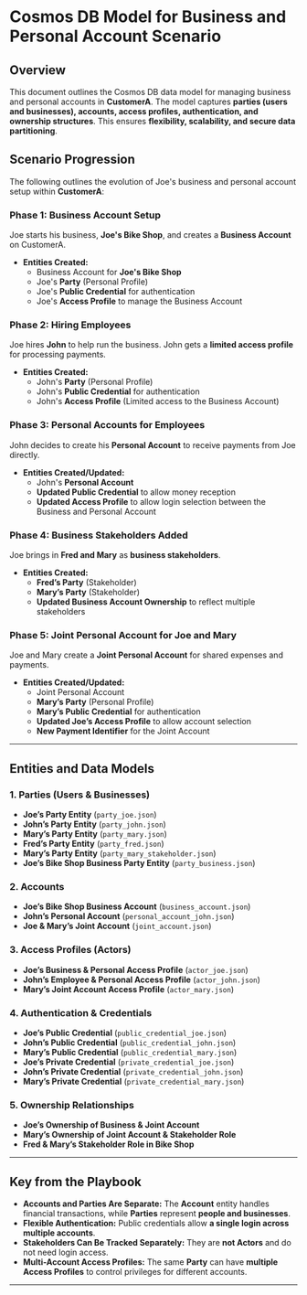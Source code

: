 # Cosmos DB Model for Business and Personal Account Scenario

## **Overview**
This document outlines the Cosmos DB data model for managing business and personal accounts in **CustomerA**. The model captures **parties (users and businesses), accounts, access profiles, authentication, and ownership structures**. This ensures **flexibility, scalability, and secure data partitioning**.

## **Scenario Progression**
The following outlines the evolution of Joe's business and personal account setup within **CustomerA**:

### **Phase 1: Business Account Setup**
Joe starts his business, **Joe's Bike Shop**, and creates a **Business Account** on CustomerA. 
- **Entities Created:** 
  - Business Account for **Joe's Bike Shop**
  - Joe's **Party** (Personal Profile)
  - Joe's **Public Credential** for authentication
  - Joe's **Access Profile** to manage the Business Account

### **Phase 2: Hiring Employees**
Joe hires **John** to help run the business. John gets a **limited access profile** for processing payments.
- **Entities Created:** 
  - John's **Party** (Personal Profile)
  - John's **Public Credential** for authentication
  - John's **Access Profile** (Limited access to the Business Account)

### **Phase 3: Personal Accounts for Employees**
John decides to create his **Personal Account** to receive payments from Joe directly.
- **Entities Created/Updated:**
  - John's **Personal Account**
  - **Updated Public Credential** to allow money reception
  - **Updated Access Profile** to allow login selection between the Business and Personal Account

### **Phase 4: Business Stakeholders Added**
Joe brings in **Fred and Mary** as **business stakeholders**.
- **Entities Created:**
  - **Fred’s Party** (Stakeholder)
  - **Mary’s Party** (Stakeholder)
  - **Updated Business Account Ownership** to reflect multiple stakeholders

### **Phase 5: Joint Personal Account for Joe and Mary**
Joe and Mary create a **Joint Personal Account** for shared expenses and payments.
- **Entities Created/Updated:**
  - Joint Personal Account
  - **Mary’s Party** (Personal Profile)
  - **Mary’s Public Credential** for authentication
  - **Updated Joe’s Access Profile** to allow account selection
  - **New Payment Identifier** for the Joint Account

---

## **Entities and Data Models**
### **1. Parties (Users & Businesses)**
- **Joe’s Party Entity** (`party_joe.json`)
- **John’s Party Entity** (`party_john.json`)
- **Mary’s Party Entity** (`party_mary.json`)
- **Fred’s Party Entity** (`party_fred.json`)
- **Mary’s Party Entity** (`party_mary_stakeholder.json`)
- **Joe’s Bike Shop Business Party Entity** (`party_business.json`)


### **2. Accounts**
- **Joe’s Bike Shop Business Account** (`business_account.json`)
- **John’s Personal Account** (`personal_account_john.json`)
- **Joe & Mary’s Joint Account** (`joint_account.json`)

### **3. Access Profiles (Actors)**
- **Joe’s Business & Personal Access Profile** (`actor_joe.json`)
- **John’s Employee & Personal Access Profile** (`actor_john.json`)
- **Mary’s Joint Account Access Profile** (`actor_mary.json`)

### **4. Authentication & Credentials**
- **Joe’s Public Credential** (`public_credential_joe.json`)
- **John’s Public Credential** (`public_credential_john.json`)
- **Mary’s Public Credential** (`public_credential_mary.json`)
- **Joe’s Private Credential** (`private_credential_joe.json`)
- **John’s Private Credential** (`private_credential_john.json`)
- **Mary’s Private Credential** (`private_credential_mary.json`)

### **5. Ownership Relationships**
- **Joe’s Ownership of Business & Joint Account**
- **Mary’s Ownership of Joint Account & Stakeholder Role**
- **Fred & Mary’s Stakeholder Role in Bike Shop**

---

## **Key  from the Playbook**
- **Accounts and Parties Are Separate:** The **Account** entity handles financial transactions, while **Parties** represent **people and businesses**.
- **Flexible Authentication:** Public credentials allow **a single login across multiple accounts**.
- **Stakeholders Can Be Tracked Separately:** They are **not Actors** and do not need login access.
- **Multi-Account Access Profiles:** The same **Party** can have **multiple Access Profiles** to control privileges for different accounts.

---
